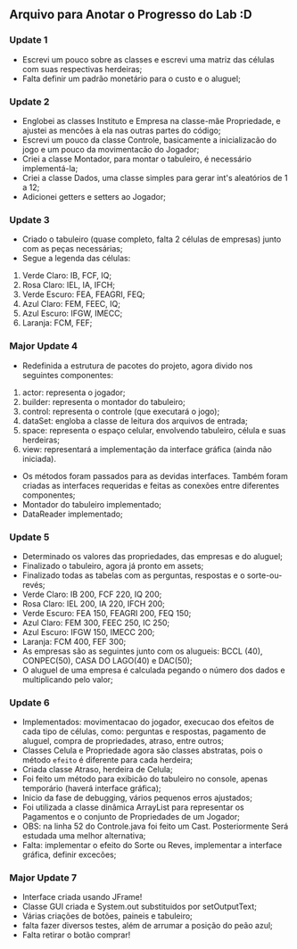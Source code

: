 ## Arquivo para Anotar o Progresso do Lab :D


### Update 1
- Escrevi um pouco sobre as classes e escrevi uma matriz das células com suas respectivas herdeiras;
- Falta definir um padrão monetário para o custo e o aluguel;

### Update 2
- Englobei as classes Instituto e Empresa na classe-mãe Propriedade, e ajustei as mencões à ela nas outras partes do código;
- Escrevi um pouco da classe Controle, basicamente a inicializacão do jogo e um pouco da movimentacão do Jogador;
- Criei a classe Montador, para montar o tabuleiro, é necessário implementá-la;
- Criei a classe Dados, uma classe simples para gerar int's aleatórios de 1 a 12;
- Adicionei getters e setters ao Jogador;

### Update 3
- Criado o tabuleiro (quase completo, falta 2 células de empresas) junto com as peças necessárias;
- Segue a legenda das células:  
1) Verde Claro: IB, FCF, IQ;  
2) Rosa Claro: IEL, IA, IFCH;  
3) Verde Escuro: FEA, FEAGRI, FEQ;  
4) Azul Claro: FEM, FEEC, IQ;  
5) Azul Escuro: IFGW, IMECC;  
6) Laranja: FCM, FEF;  

### Major Update 4
- Redefinida a estrutura de pacotes do projeto, agora divido nos seguintes componentes:  
1) actor: representa o jogador;  
2) builder: representa o montador do tabuleiro;  
3) control: representa o controle (que executará o jogo);  
4) dataSet: engloba a classe de leitura dos arquivos de entrada;  
5) space: representa o espaço celular, envolvendo tabuleiro, célula e suas herdeiras;  
6) view: representará a implementação da interface gráfica (ainda não iniciada).  
- Os métodos foram passados para as devidas interfaces. Também foram criadas as interfaces requeridas e feitas as conexões entre diferentes componentes;
- Montador do tabuleiro implementado;
- DataReader implementado;

### Update 5
- Determinado os valores das propriedades, das empresas e do aluguel;
- Finalizado o tabuleiro, agora já pronto em assets;
- Finalizado todas as tabelas com as perguntas, respostas e o sorte-ou-revés;
- Verde Claro: IB 200, FCF 220, IQ 200;
- Rosa Claro: IEL 200, IA 220, IFCH 200;
- Verde Escuro: FEA 150, FEAGRI 200, FEQ 150;
- Azul Claro: FEM 300, FEEC 250, IC 250;
- Azul Escuro: IFGW 150, IMECC 200;
- Laranja: FCM 400, FEF 300;
- As empresas são as seguintes junto com os alugueis: BCCL (40), CONPEC(50), CASA DO LAGO(40) e DAC(50);
- O aluguel de uma empresa é calculada pegando o número dos dados e multiplicando pelo valor;

### Update 6
- Implementados: movimentacao do jogador, execucao dos efeitos de cada tipo de células, como: perguntas e respostas, pagamento de aluguel, compra de propriedades, atraso, entre outros;
- Classes Celula e Propriedade agora são classes abstratas, pois o método `efeito` é diferente para cada herdeira;
- Criada classe Atraso, herdeira de Celula;
- Foi feito um método para exibicão do tabuleiro no console, apenas temporário (haverá interface gráfica);
- Inicio da fase de debugging, vários pequenos erros ajustados;
- Foi utilizada a classe dinâmica ArrayList para representar os Pagamentos e o conjunto de Propriedades de um Jogador;
- OBS: na linha 52 do Controle.java foi feito um Cast. Posteriormente Será estudada uma melhor alternativa;
- Falta: implementar o efeito do Sorte ou Reves, implementar a interface gráfica, definir excecões;

### Major Update 7
- Interface criada usando JFrame!
- Classe GUI criada e System.out substituidos por setOutputText;
- Várias criações de botões, paineis e tabuleiro;
- falta fazer diversos testes, além de arrumar a posição do peão azul;
- Falta retirar o botão comprar!
